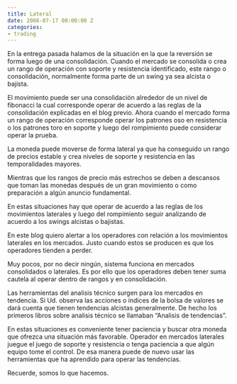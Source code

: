 ```yaml
---
title: Lateral
date: 2008-07-17 08:00:00 Z
categories:
- trading
---
```


En la entrega pasada halamos de la situación en la que la reversión se forma luego de una consolidación. Cuando el mercado se consolida o crea un rango de operación con soporte y resistencia identificado, este rango o consolidación, normalmente forma parte de un swing ya sea alcista o bajista.

El movimiento puede ser una consolidación alrededor de un nivel de fibonacci la cual corresponde operar de acuerdo a las reglas de la consolidación explicadas en el blog previo. Ahora cuando el mercado forma un rango de operación corresponde operar los patrones oso en resistencia o los patrones toro en soporte y luego del rompimiento puede considerar operar la prueba.

La moneda puede moverse de forma lateral ya que ha conseguido un rango de precios estable y crea niveles de soporte y resistencia en las temporalidades mayores. 

Mientras que los rangos de precio más estrechos se deben a descansos que toman las monedas después de un gran movimiento o como preparación a algún anuncio fundamental.

En estas situaciones hay que operar de acuerdo a las reglas de los movimientos laterales y luego del rompimiento seguir analizando de acuerdo a los swings alcistas o bajistas.

En este blog quiero alertar a los operadores con relación a los movimientos laterales en los mercados. Justo cuando estos se producen es que los operadores tienden a perder.

 Muy pocos, por no decir ningún, sistema funciona en mercados consolidados o laterales. Es por ello que los operadores deben tener suma cautela al operar dentro de rangos y en consolidación.

Las herramientas del analisis técnico surgen para los mercados en tendencia. Si Ud. observa las acciones o índices de la bolsa de valores se dará cuenta que tienen tendencias alcistas generalmente. De hecho los primeros libros sobre analisis técnico se llamaban “Analisis de tendencias”.

En estas situaciones es conveniente tener paciencia y buscar otra moneda que ofrezca una situación más favorable. Operador en mercados laterales juegue el juego de soporte y resistencia o tenga paciencia a que algún equipo tome el control. De esa manera puede de nuevo usar las herramientas que ha aprendido para operar las tendencias.

Recuerde, somos lo que hacemos.